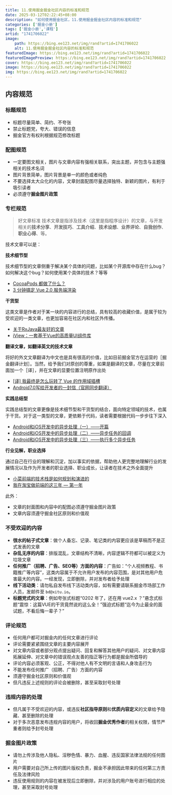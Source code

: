 ```yaml
---
title: 11.使用掘金掘金社区内容的标准和规范
date: 2025-03-12T02:22:45+08:00
description: "如何使用掘金社区，11.使用掘金掘金社区内容的标准和规范"
categories: ['掘金小册']
tags: ['掘金小册','课程']
artid: "1741706022"
image:
    path: https://bing.ee123.net/img/rand?artid=1741706022
    alt: 11.使用掘金掘金社区内容的标准和规范
featuredImage: https://bing.ee123.net/img/rand?artid=1741706022
featuredImagePreview: https://bing.ee123.net/img/rand?artid=1741706022
cover: https://bing.ee123.net/img/rand?artid=1741706022
image: https://bing.ee123.net/img/rand?artid=1741706022
img: https://bing.ee123.net/img/rand?artid=1741706022
---
```



## 内容规范

### 标题规范

- 标题尽量简单、简约、不夸张
- 禁止标题党，夸大、错误的信息
- 掘金官方有权利根据规范修改标题

### 配图规范

- 一定要图文相关，图片与文章内容有强相关联系，突出主题，并包含与主题强相关的技术名词
- 图片背景简单，图片背景是单一的颜色或者纯色
- 不要选择太大众化的内容，文章封面配图尽量选择独特、新颖的图片，有利于吸引读者
- 必须遵守**掘金图片政策**

### 专栏规范

> 好文章标准
技术文章是指涉及技术（这里是指程序设计）的文章，与开发相关的**技术分享**、**开发技巧**、**工具介绍**、**技术设想**、**业界评论**、**自我创作**、**职业心得**、等。

技术文章可以是：

**技术细节型**

技术细节型的文章侧重于解决某个具体的问题，比如某个开源库中存在什么bug？如何解决这个bug？如何使用某个具体的技术？等等
  - [CocoaPods 都做了什么？](https://juejin.cn/post/6844903445367881735)
  - [3 分钟搞定 Vue 2.0 服务端渲染](https://juejin.cn/post/6844903447007854606)
  
**干货型**

这类文章是作者对于某一块的内容进行的总结，具有较高的收藏价值，是属于较为受欢迎的一类文章，也更加容易在社区内和社区外传播。
  - [关于RxJava最友好的文章](https://juejin.cn/post/6844903447280484360)
  - [iView：一套基于Vue的高质量UI组件库](https://juejin.cn/post/6844903445812477965)
  
**翻译文章，如翻译英文的技术文章**

将好的外文文章翻译为中文也是具有很高的价值，比如目前掘金官方在运营的［掘金翻译计划］。当然，给予我们对原创的尊重，如果是翻译的文章，尽量在文章前面加一个［译］，并在文章的显要位置注明原作出处
  - [\[译\] 我最终是怎么玩转了 Vue 的作用域插槽](https://juejin.cn/post/6844903795516768263)
  - [Android7.0写给开发者的一封信（官网同步翻译）](https://juejin.cn/post/1)
  
**实践总结型**

实践总结型的文章更像是技术细节型和干货型的结合，面向特定领域的技术，也属于干货。对于这一类型的文章，更依赖于代码，读者需要根据代码一步步往下深入
  - [Android和iOS开发中的异步处理（一）——开篇](https://juejin.cn/post/6844903441727225870)
  - [Android和iOS开发中的异步处理（二）——异步任务的回调](https://juejin.cn/post/6844903441832083463)
  - [Android和iOS开发中的异步处理（三）——执行多个异步任务](https://juejin.cn/post/6844903441832083470)
  
 **行业见解，职业选择** 
 
通过自己在行业的理解和沉淀，加以事实的依据，帮助他人更完整地理解行业的发展情况以及作为开发者的职业选择、职业成长，让读者在技术之外全面提升
  - [小菜前端的技术栈是如何规划和演进的](https://juejin.cn/post/6844903807340511246)
  - [我在淘宝做前端的这三年 — 第一年](https://juejin.cn/post/6844903783198097416)

此外：

- 文章的封面图和内容中的配图必须遵守掘金图片政策
- 文章内容须遵守掘金社区原则和价值观

### 不受欢迎的内容

- **很水的帖子式文章**：做个人备忘、记录、笔记类的内容更应该是草稿而不是正式发表的文章
- **杂乱无序的内容**：排版混乱，文章结构不清晰，内容逻辑不符都可以被定义为垃圾文章
- **任何推广（招聘、广告、SEO等）方面的内容**：广告如：“个人视频教程、书籍推广等内容”，这类内容属于不允许用户发布的内容范围，是对其他用户危害最大的内容。一经发现，立即删除，并对发布者给予处理
- **线下活动类**：请勿私自发布线下活动类内容，如有需要请联系掘金市场部工作人员，发邮件至 `bd@xitu.io`。
- **标题党式的文章**：例如夸张式标题“0202 年了，还在用 vue2.x ？”悬念式标题“震惊：这篇VUE的干货竟然说的这么全！”强迫式标题“迄今为止最全的面试题，不看后悔一辈子？”


### 评论规范

- 任何用户都可对掘金内的任何文章进行评论
- 评论需要紧紧围绕文章的主要内容展开
- 对文章内容或者部分观点提出疑问、回复和解答其他用户的疑问、对文章内容拓展延伸、对文章中的错误观点友善的指正等行为都是掘金所倡导的
- 评论内容必须客观、公正，不得对他人有不文明的言语和人身攻击行为
- 不能发布任何推广（招聘、广告）方面的内容
- 须遵守掘金社区原则和价值观
- 但凡违反上述规则的评论会被删除，甚至采取封号处理

### 违规内容的处理

- 但凡属于不受欢迎的内容，或违反**社区指导原则**和**优质内容定义**的文章给予隐藏、甚至删除的处理
- 对于多次恶意发布违规内容的用户，将收回**掘金优秀作者**的相关权限，情节严重者则给予封号处理

### 掘金图片政策

- 请勿上传涉及他人隐私、淫秽色情、暴力、血腥、违反国家法律法规的任何图片
- 用户需要对自己所上传的图片版权负责，掘金不承担因此带来的任何第三方责任及法律风险
- 违反使用规则的内容在被发现后立即删除，并对涉及的用户账号进行相应的处理，甚至采取封号处理


